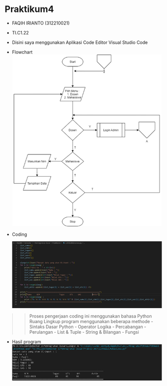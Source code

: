 # Praktikum4

- FAQIH IRIANTO (312210021)
- TI.C1.22
- Disini saya menggunakan Aplikasi Code Editor Visual Studio Code

- Flowchart
    ![img](foto/Flowchart.png)
- Coding
   
    ![img](foto/Coding.PNG)


>>Proses pengerjaan coding ini menggunakan bahasa Python
>>Ruang Lingkup program menggunakan beberapa methode
    - Sintaks Dasar Python
    - Operator Logika
    - Percabangan
    - Perulangan
    - List & Tuple
    - String & Bilangan
    - Fungsi

- Hasil program
    ![img](foto/hasil.PNG)
 
